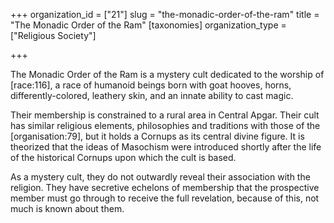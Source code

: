 +++
organization_id = ["21"]
slug = "the-monadic-order-of-the-ram"
title = "The Monadic Order of the Ram"
[taxonomies]
organization_type = ["Religious Society"]

+++

The Monadic Order of the Ram is a mystery cult dedicated to the worship of \[race:116\], a race of humanoid beings born with goat hooves, horns, differently-colored, leathery skin, and an innate ability to cast magic.

Their membership is constrained to a rural area in Central Apgar. Their cult has similar religious elements, philosophies and traditions with those of the \[organisation:79\], but it holds a Cornups as its central divine figure. It is theorized that the ideas of Masochism were introduced shortly after the life of the historical Cornups upon which the cult is based.

As a mystery cult, they do not outwardly reveal their association with the religion. They have secretive echelons of membership that the prospective member must go through to receive the full revelation, because of this, not much is known about them.
